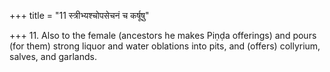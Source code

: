 +++
title = "11 स्त्रीभ्यश्चोपसेचनं च कर्षूषु"

+++
11. Also to the female (ancestors he makes Piṇḍa offerings) and pours (for them) strong liquor and water oblations into pits, and (offers) collyrium, salves, and garlands.

